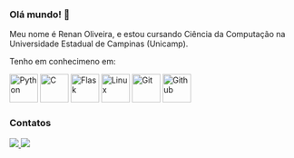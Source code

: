 ### Olá mundo! 👋
Meu nome é Renan Oliveira, e estou cursando Ciência da Computação na Universidade Estadual de Campinas (Unicamp).

Tenho em conhecimeno em:

<div>
  <img alt="Python" height="50" width="50" src="https://cdn.jsdelivr.net/gh/devicons/devicon/icons/python/python-original-wordmark.svg" />
  <img alt="C" height="50" width="50" src="https://cdn.jsdelivr.net/gh/devicons/devicon/icons/c/c-original.svg" />
  <img alt="Flask" height="50" width="50" src="https://cdn.jsdelivr.net/gh/devicons/devicon/icons/flask/flask-original.svg" />
  <img alt="Linux" height="50" width="50" src="https://cdn.jsdelivr.net/gh/devicons/devicon/icons/linux/linux-original.svg" />
  <img alt="Git" height="50" width="50" src="https://cdn.jsdelivr.net/gh/devicons/devicon/icons/git/git-original.svg" />
  <img alt="Github" height="50" width="50" src="https://cdn.jsdelivr.net/gh/devicons/devicon/icons/github/github-original.svg" />
</div>

### Contatos

<div> 
  <a href="mailto:r257364@dac.unicamp.br">
    <img src="https://img.shields.io/badge/-Gmail-%23333?style=for-the-badge&logo=gmail&logoColor=white" target="_blank">
  </a>
  <a href="https://www.linkedin.com/in/renan-oliveira-75a278317/" target="_blank">
    <img src="https://img.shields.io/badge/-LinkedIn-%230077B5?style=for-the-badge&logo=linkedin&logoColor=white" target="_blank">
  </a> 
</div>
